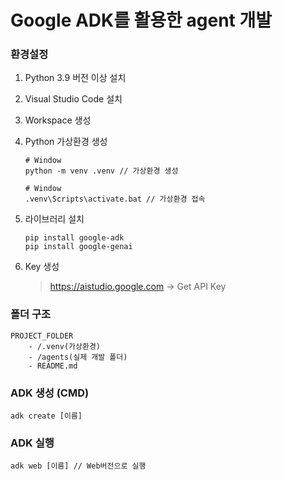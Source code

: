 # Google ADK를 활용한 agent 개발

### 환경설정

1. Python 3.9 버전 이상 설치
2. Visual Studio Code 설치
3. Workspace 생성
4. Python 가상환경 생성

    ```
    # Window
    python -m venv .venv // 가상환경 생성
    ```
   
    ```
    # Window
    .venv\Scripts\activate.bat // 가상환경 접속
    ```
5. 라이브러리 설치
    ```
    pip install google-adk
    pip install google-genai
    ```
6.  Key 생성

    > https://aistudio.google.com -> Get API Key


### 폴더 구조
```
PROJECT_FOLDER
    - /.venv(가상환경)
    - /agents(실제 개발 폴더)
    - README.md
```

### ADK 생성 (CMD)

```
adk create [이름]
```

### ADK 실행
```
adk web [이름] // Web버전으로 실행
```